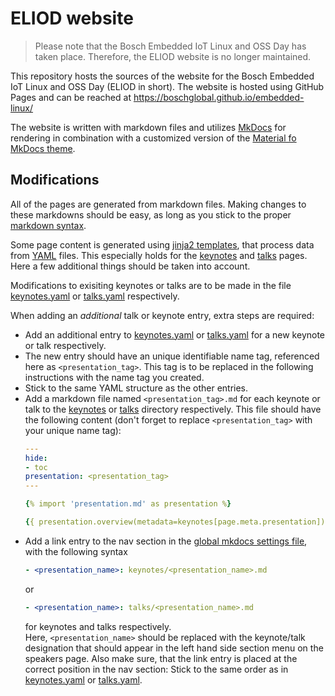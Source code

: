 # ELIOD website

> Please note that the Bosch Embedded IoT Linux and OSS Day has taken
> place. Therefore, the ELIOD website is no longer maintained.

This repository hosts the sources of the website for the Bosch Embedded IoT
Linux and OSS Day (ELIOD in short). The website is hosted using GitHub Pages
and can be reached at https://boschglobal.github.io/embedded-linux/

The website is written with markdown files and utilizes
[MkDocs](https://www.mkdocs.org/) for rendering in combination with a customized
version of the [Material fo MkDocs
theme](https://squidfunk.github.io/mkdocs-material/).

## Modifications

All of the pages are generated from markdown files. Making changes to these
markdowns should be easy, as long as you stick to the proper [markdown
syntax](https://www.markdownguide.org/basic-syntax/).

Some page content is generated using [jinja2
templates](https://jinja.palletsprojects.com), that process data from
[YAML](https://yaml.org/) files. This especially holds for the
[keynotes](https://boschglobal.github.io/embedded-linux/keynotes/) and
[talks](https://boschglobal.github.io/embedded-linux/talks/) pages. Here a few
additional things should be taken into account.

Modifications to exisiting keynotes or talks are to be made in the file
[keynotes.yaml](docs/data/keynotes.yaml) or [talks.yaml](docs/data/talks.yaml)
respectively.

When adding an *additional* talk or keynote entry, extra steps are required:
- Add an additional entry to [keynotes.yaml](docs/data/keynotes.yaml) or
  [talks.yaml](docs/data/talks.yaml) for a new keynote or talk respectively.
- The new entry should have an unique identifiable name tag, referenced here as
  `<presentation_tag>`. This tag is to be replaced in the following instructions
  with the name tag you created.
- Stick to the same YAML structure as the other entries.
- Add a markdown file named `<presentation_tag>.md` for each keynote or talk to
  the [keynotes](docs/keynotes/) or [talks](docs/talks/) directory respectively.
  This file should have the following content (don't forget to replace
  `<presentation_tag>` with your unique name tag):
  ```yaml
  ---
  hide:
  - toc
  presentation: <presentation_tag>
  ---
  
  {% import 'presentation.md' as presentation %}
  
  {{ presentation.overview(metadata=keynotes[page.meta.presentation]) }}
  ``` 
- Add a link entry to the nav section in the [global mkdocs settings
  file](mkdocs.yml), with the following syntax 
  ```yaml
  - <presentation_name>: keynotes/<presentation_name>.md
  ```
  or 
  ```yaml
  - <presentation_name>: talks/<presentation_name>.md
  ```
  for keynotes and talks respectively.  
  Here, `<presentation_name>` should be replaced with the keynote/talk
  designation that should appear in the left hand side section menu on the
  speakers page. Also make sure, that the link entry is placed at the correct
  position in the nav section: Stick to the same order as in
  [keynotes.yaml](docs/data/keynotes.yaml) or
  [talks.yaml](docs/data/talks.yaml).
